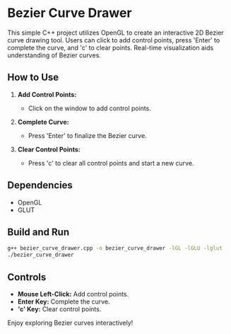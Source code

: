 # Bezier Curve Drawer

This simple C++ project utilizes OpenGL to create an interactive 2D Bezier curve drawing tool. Users can click to add control points, press 'Enter' to complete the curve, and 'c' to clear points. Real-time visualization aids understanding of Bezier curves.

## How to Use

1. **Add Control Points:**
   - Click on the window to add control points.
  
2. **Complete Curve:**
   - Press 'Enter' to finalize the Bezier curve.
  
3. **Clear Control Points:**
   - Press 'c' to clear all control points and start a new curve.

## Dependencies

- OpenGL
- GLUT

## Build and Run

```bash
g++ bezier_curve_drawer.cpp -o bezier_curve_drawer -lGL -lGLU -lglut
./bezier_curve_drawer
```

## Controls

- **Mouse Left-Click:** Add control points.
- **Enter Key:** Complete the curve.
- **'c' Key:** Clear control points.

Enjoy exploring Bezier curves interactively!